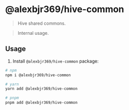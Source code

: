 # @alexbjr369/hive-common

> Hive shared commons.

> Internal usage.

## Usage

1. Install `@alexbjr369/hive-common` package:

```bash
# npm
npm i @alexbjr369/hive-common

# yarn
yarn add @alexbjr369/hive-common

# pnpm
pnpm add @alexbjr369/hive-common
```
